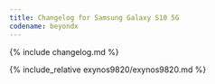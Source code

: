 ```yaml
---
title: Changelog for Samsung Galaxy S10 5G
codename: beyondx
---
```


{% include changelog.md %}

{% include_relative exynos9820/exynos9820.md %}
